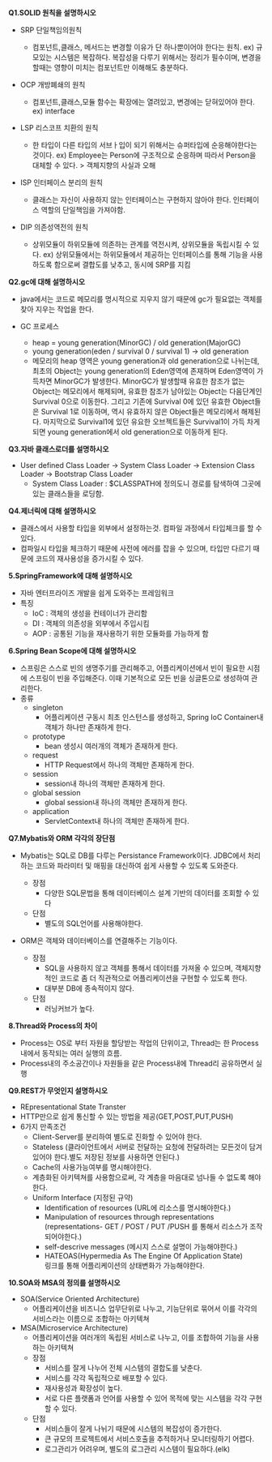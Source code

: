 
**Q1.SOLID 원칙을 설명하시오**

- SRP 단일책임의원칙
  - 컴포넌트,클래스, 메서드는 변경할 이유가 단 하나뿐이어야 한다는 원칙.
  ex) 규모있는 시스템은 복잡하다. 복잡성을 다루기 위해서는 정리가 필수이며, 변경을 할때는 영향이 미치는 컴포넌트만 이해해도 충분하다.

- OCP 개방폐쇄의 원칙
  - 컴포넌트,클래스,모듈 함수는 확장에는 열려있고, 변경에는 닫혀있어야 한다.
  ex) interface

- LSP 리스코프 치환의 원칙
  - 한 타입이 다른 타입의 서브ㅏ입이 되기 위해서는 슈퍼타입에 순응해야한다는 것이다.
  ex) Employee는 Person에 구조적으로 순응하며 따라서 Person을 대체할 수 있다. > 객체지향의 사실과 오해

- ISP 인터페이스 분리의 원칙
  - 클래스는 자신이 사용하지 않는 인터페이스는 구현하지 않아야 한다. 인터페이스 역할의 단일책임을 가져야함.

- DIP 의존성역전의 원칙
  - 상위모듈이 하위모듈에 의존하는 관계를 역전시켜, 상위모듈을 독립시킬 수 있다.
  ex) 상위모듈에서는 하위모듈에서 제공하는 인터페이스를 통해 기능을 사용하도록 함으로써 결합도를 낮추고, 동시에 SRP를 지킴
  
**Q2.gc에 대해 설명하시오**

- java에서는 코드로 메모리를 명시적으로 지우지 않기 때문에 gc가 필요없는 객체를 찾아 지우는 작업을 한다.

- GC 프로세스
  - heap = young generation(MinorGC) / old generation(MajorGC)
  - young generation(eden / survival 0 / survival 1) -> old generation
  - 메모리의 heap 영역은 young generation과 old generation으로 나뉘는데, 최초의 Object는 young generation의 Eden영역에 존재하며 Eden영역이 가득차면 MinorGC가 발생한다.
MinorGC가 발생할때 유효한 참조가 없는 Object는 메모리에서 해제되며, 유효한 참조가 남아있는 Object는 다음단계인 Survival 0으로 이동한다. 그리고 기존에 Survival 0에 있던 유효한 Object들은 Survival 1로 이동하며, 역시 유효하지 않은 Object들은 메모리에서 해제된다.
마지막으로 Survival1에 있던 유요한 오브젝트들은 Survival1이 가득 차게 되면 young generation에서 old generation으로 이동하게 된다.

**Q3.자바 클래스로더를 설명하시오**

- User defined Class Loader -> System Class Loader -> Extension Class Loader -> Bootstrap Class Loader
  - System Class Loader : $CLASSPATH에 정의도니 경로를 탐색하여 그곳에 있는 클래스들을 로딩함.

**Q4.제너릭에 대해 설명하시오**

- 클래스에서 사용할 타입을 외부에서 설정하는것. 컴파일 과정에서 타입체크를 할 수 있다.
- 컴파일시 타입을 체크하기 때문에 사전에 에러를 잡을 수 있으며, 타입만 다르기 때문에 코드의 재사용성을 증가시킬 수 있다.

**5.SpringFramework에 대해 설명하시오**

- 자바 엔터프라이즈 개발을 쉽게 도와주는 프레임워크
- 특징
  - IoC : 객체의 생성을 컨테이너가 관리함
  - DI : 객체의 의존성을 외부에서 주입시킴
  - AOP : 공통된 기능을 재사용하기 위한 모듈화를 가능하게 함


**6.Spring Bean Scope에 대해 설명하시오**

- 스프링은 스스로 빈의 생명주기를 관리해주고, 어플리케이션에서 빈이 필요한 시점에 스프링이 빈을 주입해준다. 이때 기본적으로 모든 빈을 싱글톤으로 생성하여 관리한다.
- 종류
  - singleton
    - 어플리케이션 구동시 최초 인스턴스를 생성하고, Spring IoC Container내 객체가 하나만 존재하게 한다.
  - prototype
    - bean 생성시 여러개의 객체가 존재하게 한다.
  - request
    - HTTP Request에서 하나의 객체만 존재하게 한다.
  - session
    - session내 하나의 객체만 존재하게 한다.
  - global session
    - global session내 하나의 객체만 존재하게 한다.
  - application
    - ServletContext내 하나의 객체만 존재하게 한다.

**Q7.Mybatis와 ORM 각각의 장단점**

- Mybatis는 SQL로 DB를 다루는 Persistance Framework이다. JDBC에서 처리하는 코드와 파라미터 및 매핑을 대신하여 쉽게 사용할 수 있도록 도와준다.
  - 장점
    - 다양한 SQL문법을 통해 데이터베이스 설계 기반의 데이터를 조회할 수 있다
  - 단점
    - 별도의 SQL언어를 사용해야한다.

- ORM은 객체와 데이터베이스를 연결해주는 기능이다.
  - 장점
    - SQL을 사용하지 않고 객체를 통해서 데이터를 가져올 수 있으며, 객체지향적인 코드로 좀 더 직관적으로 어플리케이션을 구현할 수 있도록 한다.
    - 대부분 DB에 종속적이지 않다.
  - 단점
    - 러닝커브가 높다.

**8.Thread와 Process의 차이**

- Process는 OS로 부터 자원을 할당받는 작업의 단위이고, Thread는 한 Process내에서 동작되는 여러 실행의 흐름.
- Process내의 주소공간이나 자원들을 같은 Process내에 Thread리 공유하면서 실행

**Q9.REST가 무엇인지 설명하시오**

- REpresentational State Transter
- HTTP만으로 쉽게 통신할 수 있는 방법을 제공(GET,POST,PUT,PUSH)
- 6가지 만족조건
  - Client-Server를 분리하여 별도로 진화할 수 있어야 한다.
  - Stateless (클라이언트에서 서버로 전달하는 요청에 전달하려는 모든것이 담겨 있어야 한다.별도 저장된 정보를 사용하면 안된다.)
  - Cache의 사용가능여부를 명시해야한다.
  - 계층화된 아키텍쳐를 사용함으로써, 각 계층을 마음대로 넘나들 수 없도록 해야한다.
  - Uniform Interface (지정된 규약)
    - Identification of resources (URL에 리소스를 명시해야한다.)
    - Manipulation of resources through representations  
    (representations- GET / POST / PUT /PUSH 를 통해서 리소스가 조작되어야한다.)
    - self-descrive messages (메시지 스스로 설명이 가능해야한다.)
    - HATEOAS(Hypermedia As The Engine Of Application State)  
      링크를 통해 어플리케이션의 상태변화가 가능해야한다.


**10.SOA와 MSA의 정의를 설명하시오**

- SOA(Service Oriented Architecture)
  - 어플리케이션을 비즈니스 업무단위로 나누고, 기능단위로 묶어서 이를 각각의 서비스라는 이름으로 조합하는 아키텍쳐
- MSA(Microservice Architecture)
  - 어플리케이션을 여러개의 독립된 서비스로 나누고, 이를 조합하여 기능을 사용하는 아키텍쳐
  - 장점
    - 서비스를 잘게 나누어 전체 시스템의 결합도를 낮춘다.
    - 서비스를 각각 독립적으로 배포할 수 있다.
    - 재사용성과 확장성이 높다.
    - 서로 다른 플랫폼과 언어를 사용할 수 있어 목적에 맞는 시스템을 각각 구현할 수 있다.
  - 단점
    - 서비스들이 잘게 나뉘기 때문에 시스템의 복잡성이 증가한다.
    - 큰 규모의 프로젝트에서 서비스호출을 추적하거나 모니터링하기 어렵다.
    - 로그관리가 어려우며, 별도의 로그관리 시스템이 필요하다.(elk)